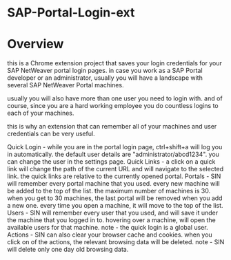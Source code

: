 SAP-Portal-Login-ext
====================
Overview
=========
this is a Chrome extension project that saves your login credentials for your SAP NetWeaver portal login pages.
in case you work as a SAP Portal developer or an administrator, usually you will have a landscape with several SAP NetWeaver Portal machines.

usually you will also have more than one user you need to login with.
and of course, since you are a hard working employee you do countless logins to each of your machines.

this is why an extension that can remember all of your machines and user credentials can be very useful.

Quick Login - while you are in the portal login page, ctrl+shift+a will log you in automatically. the default user details are "administrator/abcd1234". you can change the user in the settings page.
Quick Links - a click on a quick link will change the path of the current URL and will navigate to the selected link. the quick links are relative to the currently opened portal.
Portals - SIN will remember every portal machine that you used. every new machine will be added to the top of the list. the maximum number of machines is 30. when you get to 30 machines, the last portal will be removed when you add a new one. every time you open a machine, it will move to the top of the list.
Users - SIN will remember every user that you used, and will save it under the machine that you logged in to. hovering over a machine, will open the available users for that machine. note - the quick login is a global user.
Actions - SIN can also clear your browser cache and cookies. when you click on of the actions, the relevant browsing data will be deleted. note - SIN will delete only one day old browsing data.
